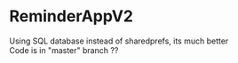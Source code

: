 # ReminderAppV2  
Using SQL database instead of sharedprefs, its much better  
Code is in "master" branch ??
